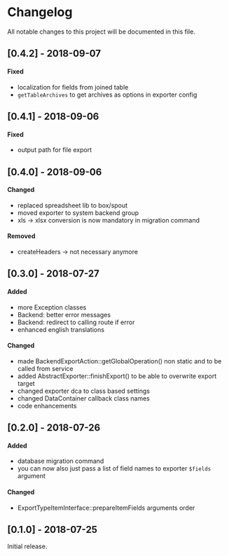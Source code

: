 # Changelog
All notable changes to this project will be documented in this file.

## [0.4.2] - 2018-09-07

#### Fixed
- localization for fields from joined table
- `getTableArchives` to get archives as options in exporter config

## [0.4.1] - 2018-09-06

#### Fixed
- output path for file export

## [0.4.0] - 2018-09-06

#### Changed
- replaced spreadsheet lib to box/spout
- moved exporter to system backend group
- xls -> xlsx conversion is now mandatory in migration command

#### Removed
- createHeaders -> not necessary anymore

## [0.3.0] - 2018-07-27

#### Added
- more Exception classes
- Backend: better error messages
- Backend: redirect to calling route if error
- enhanced english translations

#### Changed
- made BackendExportAction::getGlobalOperation() non static and to be called from service
- added AbstractExporter::finishExport() to be able to overwrite export target
- changed exporter dca to class based settings
- changed DataContainer callback class names
- code enhancements

## [0.2.0] - 2018-07-26

#### Added 
- database migration command
- you can now also just pass a list of field names to exporter `$fields` argument

#### Changed
- ExportTypeItemInterface::prepareItemFields arguments order

## [0.1.0] - 2018-07-25

Initial release.
